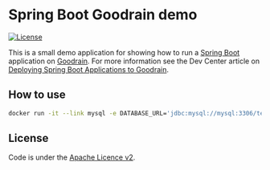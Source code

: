 # Spring Boot Goodrain demo

[![License](http://img.shields.io/:license-apache-blue.svg)](http://www.apache.org/licenses/LICENSE-2.0.html)

This is a small demo application for showing how to run a [Spring Boot](http://projects.spring.io/spring-boot/)
application on [Goodrain](https://www.goodrain.com). For more information see the Dev Center article on 
[Deploying Spring Boot Applications to Goodrain](https://www.rainbond.com/articles/deploying-spring-boot-apps-to-goodrain).

## How to use

```bash
docker run -it --link mysql -e DATABASE_URL='jdbc:mysql://mysql:3306/test' -p 5000:5000 spring-boot-database-demo
```

## License

Code is under the [Apache Licence v2](https://www.apache.org/licenses/LICENSE-2.0.txt).
